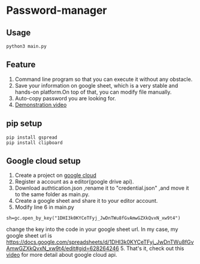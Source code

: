 # Password-manager
## Usage
```
python3 main.py
```
## Feature
1. Command line program so that you can execute it without any obstacle.
2. Save your information on google sheet, which is a very stable and hands-on platform.On top of that, you can modify file manually.
3. Auto-copy password you are looking for.
3. [Demonstration video](https://youtu.be/g_DK2DOiSII)

## pip setup
```
pip install gspread
pip install clipboard
```
## Google cloud setup
1. Create a project on [google cloud](https://cloud.google.com/)
2. Register a account as a editor(google drive api).
3. Download authtication.json ,rename it to "credential.json" ,and move it to the same folder as main.py.
4. Create a google sheet and share it to your editor account.
4. Modify line 6 in main.py
```
sh=gc.open_by_key("1DHI3k0KYCeTFyj_JwDnTWu8fGvAmwGZXkQvxN_xw9t4")
```
change the key into the code in your google sheet url.
In my case, my google sheet url is https://docs.google.com/spreadsheets/d/1DHI3k0KYCeTFyj_JwDnTWu8fGvAmwGZXkQvxN_xw9t4/edit#gid=628264246
5. That's it, check out this [video](https://www.youtube.com/watch?v=T1vqS1NL89E&t=307s) for more detail about google cloud api.
